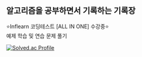 
## 알고리즘을 공부하면서 기록하는 기록장

⭐️Inflearn 코딩테스트 [ALL IN ONE] 수강중⭐️  
  예제 학습 및 연습 문제 풀기

  [![Solved.ac Profile](http://mazassumnida.wtf/api/v2/generate_badge?boj=qlqlql8448)](https://solved.ac/qlqlql8448/)
